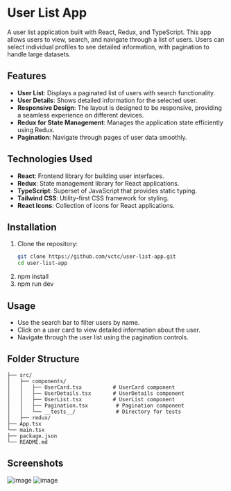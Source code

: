 # User List App

A user list application built with React, Redux, and TypeScript. This app allows users to view, search, and navigate through a list of users. Users can select individual profiles to see detailed information, with pagination to handle large datasets.

## Features

- **User List**: Displays a paginated list of users with search functionality.
- **User Details**: Shows detailed information for the selected user.
- **Responsive Design**: The layout is designed to be responsive, providing a seamless experience on different devices.
- **Redux for State Management**: Manages the application state efficiently using Redux.
- **Pagination**: Navigate through pages of user data smoothly.

## Technologies Used

- **React**: Frontend library for building user interfaces.
- **Redux**: State management library for React applications.
- **TypeScript**: Superset of JavaScript that provides static typing.
- **Tailwind CSS**: Utility-first CSS framework for styling.
- **React Icons**: Collection of icons for React applications.

## Installation

1. Clone the repository:
   ```bash
   git clone https://github.com/vctc/user-list-app.git
   cd user-list-app
   ```
2. npm install
3. npm run dev

## Usage

- Use the search bar to filter users by name.
- Click on a user card to view detailed information about the user.
- Navigate through the user list using the pagination controls.

## Folder Structure

```user-list-app/
├── src/
│   ├── components/
│   │   ├── UserCard.tsx          # UserCard component
│   │   ├── UserDetails.tsx       # UserDetails component
│   │   ├── UserList.tsx          # UserList component
│   │   ├── Pagination.tsx         # Pagination component
│   │   └── __tests__/             # Directory for tests
│   ├── redux/
├── App.tsx
└── main.tsx
├── package.json
└── README.md
```

## Screenshots

![image](https://github.com/user-attachments/assets/7b9217f7-484a-4cdd-ae3b-b56901eefdd4)
![image](https://github.com/user-attachments/assets/87c9c94a-4b74-4205-9857-0e14e7326561)


